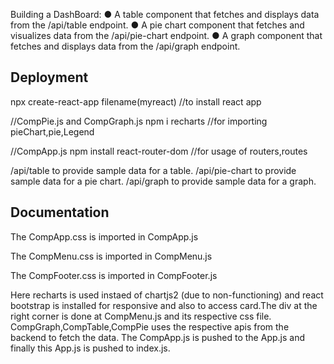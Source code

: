 
Building a DashBoard:
● A table component that fetches and displays data from the /api/table endpoint.
● A pie chart component that fetches and visualizes data from the /api/pie-chart
endpoint.
● A graph component that fetches and displays data from the /api/graph endpoint.

## Deployment
npx create-react-app filename(myreact) 
//to install react app

//CompPie.js and CompGraph.js
npm i recharts 
          //for importing pieChart,pie,Legend

//CompApp.js
    npm install react-router-dom
    //for usage of routers,routes



/api/table to provide sample data for a table.
/api/pie-chart to provide sample data for a pie chart.
/api/graph to provide sample data for a graph.
## Documentation



The CompApp.css is imported in CompApp.js

The CompMenu.css is imported in CompMenu.js

The CompFooter.css is imported in CompFooter.js

Here recharts is used instaed of chartjs2 (due to non-functioning) and react bootstrap is installed for responsive and also to access card.The div at the right corner is done at CompMenu.js and its respective css file.
CompGraph,CompTable,CompPie uses the respective apis from the backend to fetch the data. 
The CompApp.js is pushed to the App.js and finally this App.js is pushed to index.js.


